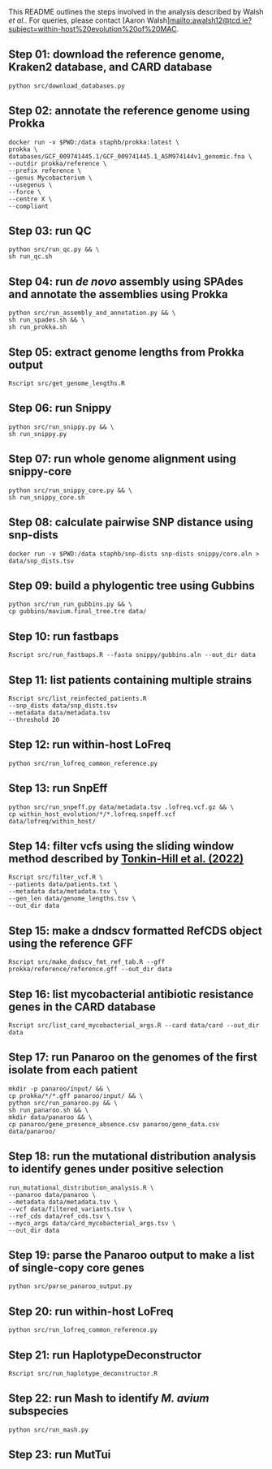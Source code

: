 This README outlines the steps involved in the analysis described by Walsh *et al.*. For queries, please contact [Aaron Walsh]<mailto:awalsh12@tcd.ie?subject=within-host%20evolution%20of%20MAC>.

## Step 01: download the reference genome, Kraken2 database, and CARD database

```
python src/download_databases.py
```

## Step 02: annotate the reference genome using Prokka

```
docker run -v $PWD:/data staphb/prokka:latest \
prokka \
databases/GCF_009741445.1/GCF_009741445.1_ASM974144v1_genomic.fna \
--outdir prokka/reference \
--prefix reference \
--genus Mycobacterium \
--usegenus \
--force \
--centre X \
--compliant
```

## Step 03: run QC

```
python src/run_qc.py && \
sh run_qc.sh
```

## Step 04: run *de novo* assembly using SPAdes and annotate the assemblies using Prokka

```
python src/run_assembly_and_annotation.py && \
sh run_spades.sh && \
sh run_prokka.sh
```

## Step 05: extract genome lengths from Prokka output

```
Rscript src/get_genome_lengths.R
```

## Step 06: run Snippy

```
python src/run_snippy.py && \
sh run_snippy.py
```

## Step 07: run whole genome alignment using snippy-core

```
python src/run_snippy_core.py && \
sh run_snippy_core.sh
```

## Step 08: calculate pairwise SNP distance using snp-dists

```
docker run -v $PWD:/data staphb/snp-dists snp-dists snippy/core.aln > data/snp_dists.tsv
```

## Step 09: build a phylogentic tree using Gubbins

```
python src/run_run_gubbins.py && \
cp gubbins/mavium.final_tree.tre data/
```

## Step 10: run fastbaps

```
Rscript src/run_fastbaps.R --fasta snippy/gubbins.aln --out_dir data
```

## Step 11: list patients containing multiple strains

```
Rscript src/list_reinfected_patients.R 
--snp_dists data/snp_dists.tsv 
--metadata data/metadata.tsv 
--threshold 20
```

## Step 12: run within-host LoFreq

```
python src/run_lofreq_common_reference.py
```

## Step 13: run SnpEff

```
python src/run_snpeff.py data/metadata.tsv .lofreq.vcf.gz && \
cp within_host_evolution/*/*.lofreq.snpeff.vcf data/lofreq/within_host/
```

## Step 14: filter vcfs using the sliding window method described by [Tonkin-Hill et al. (2022)](https://doi.org/10.1038/s41564-022-01238-1)

```
Rscript src/filter_vcf.R \
--patients data/patients.txt \
--metadata data/metadata.tsv \
--gen_len data/genome_lengths.tsv \
--out_dir data
```

## Step 15: make a dndscv formatted RefCDS object using the reference GFF

```
Rscript src/make_dndscv_fmt_ref_tab.R --gff prokka/reference/reference.gff --out_dir data
```

## Step 16: list mycobacterial antibiotic resistance genes in the CARD database

```
Rscript src/list_card_mycobacterial_args.R --card data/card --out_dir data
```

## Step 17: run Panaroo on the genomes of the first isolate from each patient

```
mkdir -p panaroo/input/ && \
cp prokka/*/*.gff panaroo/input/ && \
python src/run_panaroo.py && \
sh run_panaroo.sh && \
mkdir data/panaroo && \
cp panaroo/gene_presence_absence.csv panaroo/gene_data.csv data/panaroo/
```

## Step 18: run the mutational distribution analysis to identify genes under positive selection

```
run_mutational_distribution_analysis.R \
--panaroo data/panaroo \
--metadata data/metadata.tsv \
--vcf data/filtered_variants.tsv \
--ref_cds data/ref_cds.tsv \
--myco_args data/card_mycobacterial_args.tsv \
--out_dir data
```

## Step 19: parse the Panaroo output to make a list of single-copy core genes

```
python src/parse_panaroo_output.py
```

## Step 20: run within-host LoFreq

```
python src/run_lofreq_common_reference.py
```

##  Step 21: run HaplotypeDeconstructor

```
Rscript src/run_haplotype_deconstructor.R
```

## Step 22: run Mash to identify *M. avium* subspecies

```
python src/run_mash.py
```

## Step 23: run MutTui

```
```
